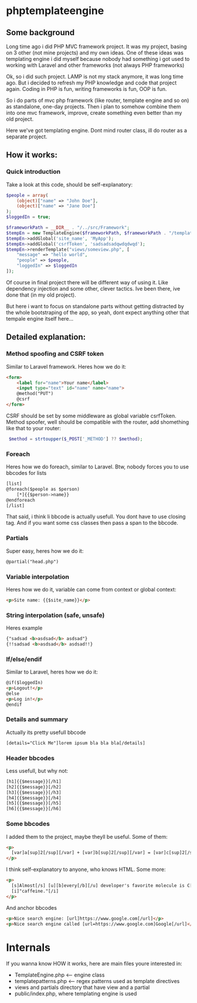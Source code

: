 # phptemplateengine

## Some background
Long time ago i did PHP MVC framework project. It was my project, basing on 3 other (not mine projects) and my own ideas. One of these ideas was templating engine i did myself because nobody had something i got used to working with Laravel and other frameworks (not always PHP frameworks)  

Ok, so i did such project. LAMP is not my stack anymore, it was long time ago. But i decided to refresh my PHP knowledge and code that project again. Coding in PHP is fun, writing frameworks is fun, OOP is fun.  

So i do parts of mvc php framework (like router, template engine and so on) as standalone, one-day projects. Then i plan to somehow combine them into one mvc framework, improve, create something even better than my old project.  

Here we've got templating engine. Dont mind router class, ill do router as a separate project. 

## How it works:

### Quick introduction
Take a look at this code, should be self-explanatory:
```php
$people = array(
    (object)["name" => "John Doe"],
    (object)["name" => "Jane Doe"]
);
$loggedIn = true;

$frameworkPath = __DIR__ . "/../src/Framework";
$tempEn = new TemplateEngine($frameworkPath, $frameworkPath . "/templatepatterns.php");
$tempEn->addGlobal('site_name', 'MyApp');
$tempEn->addGlobal('csrfToken', 'sadsadsadqwdqdwqd');
$tempEn->renderTemplate("views/someview.php", [
    "message" => "hello world", 
    "people" => $people, 
    "loggedIn" => $loggedIn
]);
```
Of course in final project there will be different way of using it. Like dependency injection and some other, clever tactics. Ive been there, ive done that (in my old project).  

But here i want to focus on standalone parts without getting distracted by the whole bootstraping of the app, so yeah, dont expect anything other that tempale engine itself here...

## Detailed explanation:
### Method spoofing and CSRF token
Similar to Laravel framework. Heres how we do it:
```html
<form>
    <label for="name">Your name</label>
    <input type="text" id="name" name="name">
    @method("PUT")
    @csrf
</form>
```
CSRF should be set by some middleware as global variable csrfToken. Method spoofer, well should be compatible with the router,
add shomething like that to your router:
```php
 $method = strtoupper($_POST['_METHOD'] ?? $method);
```

### Foreach
Heres how we do foreach, similar to Laravel. Btw, nobody forces you to use bbcodes for lists
```html
[list]
@foreach($people as $person)
    [*]{{$person->name}}
@endforeach
[/list]
```
That said, i think li bbcode is actually usefull. You dont have to use closing tag. And if you want some css classes then pass a span to the bbcode.

### Partials
Super easy, heres how we do it:
```html
@partial("head.php")
```
### Variable interpolation
Heres how we do it, variable can come from context or global context:
```html
<p>Site name: {{$site_name}}</p>
```
### String interpolation (safe, unsafe)
Heres example
```html
{"sadsad <b>asdsad</b> asdsad"}
{!!sadsad <b>asdsad</b> asdsad!!}
```
### If/else/endif
Similar to Laravel, heres how we do it:
```html
@if($loggedIn)
<p>Logout!</p>
@else
<p>Log in!</p>
@endif
```
### Details and summary
Actually its pretty usefull bbcode
```html
[details="Click Me"]lorem ipsum bla bla bla[/details]
```
### Header bbcodes
Less usefull, but why not:
```html
[h1]{{$message}}[/h1]
[h2]{{$message}}[/h2]
[h3]{{$message}}[/h3]
[h4]{{$message}}[/h4]
[h5]{{$message}}[/h5]
[h6]{{$message}}[/h6]
```

### Some bbcodes
I added them to the project, maybe theyll be useful.
Some of them:
```html
<p>
  [var]a[sup]2[/sup][/var] + [var]b[sup]2[/sup][/var] = [var]c[sup]2[/sup][/var]
</p>
```
I think self-explanatory to anyone, who knows HTML. Some more:
```html
<p>
  [s]Almost[/s] [u][b]every[/b][/u] developer's favorite molecule is C[sub]8[/sub]H<sub>10</sub>N<sub>4</sub>O<sub>2</sub>, also known as
  [i]"caffeine."[/i]
</p>
```
And anchor bbcodes
```html
<p>Nice search engine: [url]https://www.google.com[/url]</p>
<p>Nice search engine called [url=https://www.google.com]Google[/url]</p>
```

# Internals
If you wanna know HOW it works, here are main files youre interested in:
- TemplateEngine.php <-- engine class
- templatepatterns.php <-- regex patterns used as template directives
- views and partials directory that have view and a partial
- public/index.php, where templating engine is used